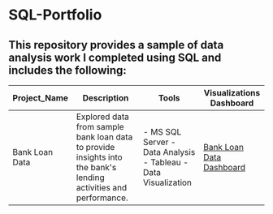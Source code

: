 # SQL-Portfolio
## This repository provides a sample of data analysis work I completed using SQL and includes the following:

|Project_Name|Description|Tools|Visualizations Dashboard|
|------------|-----------|-----|-----------------------|
|Bank Loan Data| Explored data from sample bank loan data to provide insights into the bank's lending activities and performance. |- MS SQL Server - Data Analysis - Tableau - Data Visualization| [Bank Loan Data Dashboard](https://public.tableau.com/app/profile/cecelia.wright/viz/BankLoanData_17126383640350/DETAILS)|
